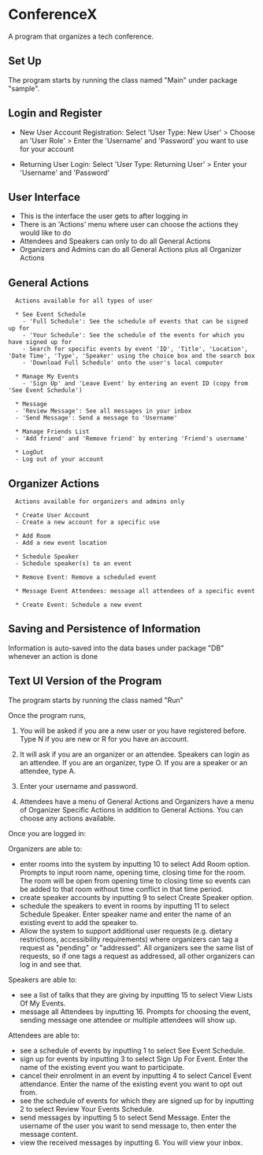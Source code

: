 # ConferenceX
A program that organizes a tech conference. 

## Set Up

   The program starts by running the class named "Main" under package "sample".


## Login and Register

   * New User Account Registration:
     Select 'User Type: New User' > Choose an 'User Role' > Enter the 'Username' and 'Password' you want to use for your account

   * Returning User Login:
     Select 'User Type: Returning User' > Enter your 'Username' and 'Password'


## User Interface

   - This is the interface the user gets to after logging in
   - There is an 'Actions' menu where user can choose the actions they would like to do
   - Attendees and Speakers can only to do all General Actions
   - Organizers and Admins can do all General Actions plus all Organizer Actions

   ## General Actions
      Actions available for all types of user

      * See Event Schedule
        - 'Full Schedule': See the schedule of events that can be signed up for
        - 'Your Schedule': See the schedule of the events for which you have signed up for
        - Search for specific events by event 'ID', 'Title', 'Location', 'Date Time', 'Type', 'Speaker' using the choice box and the search box
        - 'Download Full Schedule' onto the user's local computer

      * Manage My Events
        - 'Sign Up' and 'Leave Event' by entering an event ID (copy from 'See Event Schedule')

      * Message
      - 'Review Message': See all messages in your inbox
      - 'Send Message': Send a message to 'Username'

      * Manage Friends List
      - 'Add friend' and 'Remove friend' by entering 'Friend's username'

      * LogOut
      - Log out of your account

   ## Organizer Actions
      Actions available for organizers and admins only

      * Create User Account
      - Create a new account for a specific use

      * Add Room
      - Add a new event location

      * Schedule Speaker
      - Schedule speaker(s) to an event

      * Remove Event: Remove a scheduled event

      * Message Event Attendees: message all attendees of a specific event

      * Create Event: Schedule a new event


## Saving and Persistence of Information

   Information is auto-saved into the data bases under package "DB" whenever an action is done


## Text UI Version of the Program

The program starts by running the class named "Run"

Once the program runs, 
1. You will be asked if you are a new user or you have registered before. Type N if you are new or R for you have an account.

2. It will ask if you are an organizer or an attendee. Speakers can login as an attendee.
If you are an organizer, type O. If you are a speaker or an attendee, type A.

3. Enter your username and password.

4. Attendees have a menu of General Actions and Organizers have a menu of Organizer Specific Actions in addition to General Actions. You can choose any actions available.

Once you are logged in:

Organizers are able to:
- enter rooms into the system by inputting 10 to select Add Room option. Prompts to input room name, opening time, closing time for the room. The room will be open from opening time to closing time so events can be added to that room without time conflict in that time period.
- create speaker accounts by inputting 9 to select Create Speaker option.
- schedule the speakers to event in rooms by inputting 11 to select Schedule Speaker. Enter speaker name and enter the name of an existing event to add the speaker to.
- Allow the system to support additional user requests (e.g. dietary restrictions, accessibility requirements) where organizers can tag a request as "pending" or "addressed". All organizers see the same list of requests, so if one tags a request as addressed, all other organizers can log in and see that.

Speakers are able to:
- see a list of talks that they are giving by inputting 15 to select View Lists Of My Events.
- message all Attendees by inputting 16. Prompts for choosing the event, sending message one attendee or multiple attendees will show up.

Attendees are able to:
- see a schedule of events by inputting 1 to select See Event Schedule.
- sign up for events by inputting 3 to select Sign Up For Event. Enter the name of the existing event you want to participate.
- cancel their enrolment in an event by inputting 4 to select Cancel Event attendance. Enter the name of the existing event you want to opt out from.
- see the schedule of events for which they are signed up for by inputting 2 to select Review Your Events Schedule.
- send messages by inputting 5 to select Send Message. Enter the username of the user you want to send message to, then enter the message content.
- view the received messages by inputting 6. You will view your inbox.
